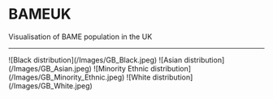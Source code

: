 # BAMEUK
Visualisation of BAME population in the UK
<hr>
![Black distribution](/Images/GB_Black.jpeg)
![Asian distribution](/Images/GB_Asian.jpeg)
![Minority Ethnic distribution](/Images/GB_Minority_Ethnic.jpeg)
![White distribution](/Images/GB_White.jpeg)
